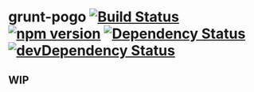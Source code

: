 # grunt-pogo [![Build Status](https://travis-ci.org/leecrossley/grunt-pogo.png?branch=master)](https://travis-ci.org/leecrossley/grunt-pogo) [![npm version](https://badge.fury.io/js/grunt-pogo.png)](https://npmjs.org/package/grunt-pogo) [![Dependency Status](https://david-dm.org/leecrossley/grunt-pogo/status.png)](https://david-dm.org/leecrossley/grunt-pogo#info=dependencies) [![devDependency Status](https://david-dm.org/leecrossley/grunt-pogo/dev-status.png)](https://david-dm.org/leecrossley/grunt-pogo#info=devDependencies)

## WIP